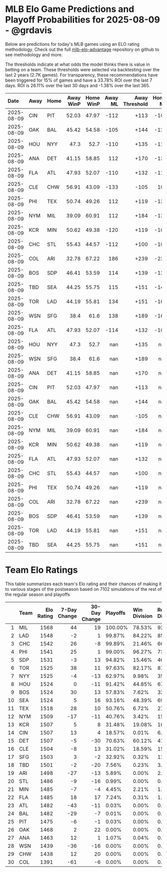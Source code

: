 # MLB Elo Game Predictions and Playoff Probabilities for 2025-08-09 - @grdavis
Below are predictions for today's MLB games using an ELO rating methodology. Check out the full [mlb-elo-advantage](https://github.com/grdavis/mlb-elo-advantage) repository on github to see methodology and more.

The thresholds indicate at what odds the model thinks there is value in betting on a team. These thresholds were selected via backtesting over the last 2 years (2.7K games). For transparency, these recommendations have been triggered for 15% of games and have a 33.78% ROI over the last 7 days. ROI is 26.11% over the last 30 days and -1.38% over the last 365.

| Date       | Away   | Home   |   Away WinP |   Home WinP |   Away ML |   Away Threshold |   Home ML |   Home Threshold |
|:-----------|:-------|:-------|------------:|------------:|----------:|-----------------:|----------:|-----------------:|
| 2025-08-09 | CIN    | PIT    |       52.03 |       47.97 |      -112 |             +113 |      -109 |             +131 |
| 2025-08-09 | OAK    | BAL    |       45.42 |       54.58 |      -105 |             +144 |      -115 |             +103 |
| 2025-08-09 | HOU    | NYY    |       47.3  |       52.7  |      -110 |             +135 |      -111 |             +111 |
| 2025-08-09 | ANA    | DET    |       41.15 |       58.85 |       112 |             +170 |      -136 |             -113 |
| 2025-08-09 | FLA    | ATL    |       47.93 |       52.07 |      -110 |             +132 |      -111 |             +113 |
| 2025-08-09 | CLE    | CHW    |       56.91 |       43.09 |      -133 |             -105 |       109 |             +158 |
| 2025-08-09 | PHI    | TEX    |       50.74 |       49.26 |       112 |             +119 |      -137 |             +125 |
| 2025-08-09 | NYM    | MIL    |       39.09 |       60.91 |       112 |             +184 |      -137 |             -122 |
| 2025-08-09 | KCR    | MIN    |       50.62 |       49.38 |      -120 |             +119 |      -102 |             +125 |
| 2025-08-09 | CHC    | STL    |       55.43 |       44.57 |      -112 |             +100 |      -108 |             +149 |
| 2025-08-09 | COL    | ARI    |       32.78 |       67.22 |       186 |             +239 |      -231 |             -154 |
| 2025-08-09 | BOS    | SDP    |       46.41 |       53.59 |       114 |             +139 |      -139 |             +107 |
| 2025-08-09 | TBD    | SEA    |       44.25 |       55.75 |       115 |             +151 |      -140 |             -101 |
| 2025-08-09 | TOR    | LAD    |       44.19 |       55.81 |       134 |             +151 |      -164 |             -101 |
| 2025-08-09 | WSN    | SFG    |       38.4  |       61.6  |       138 |             +189 |      -168 |             -125 |
| 2025-08-09 | FLA    | ATL    |       47.93 |       52.07 |      -114 |             +132 |      -106 |             +113 |
| 2025-08-09 | HOU    | NYY    |       47.3  |       52.7  |       nan |             +135 |       nan |             +111 |
| 2025-08-09 | WSN    | SFG    |       38.4  |       61.6  |       nan |             +189 |       nan |             -125 |
| 2025-08-09 | ANA    | DET    |       41.15 |       58.85 |       nan |             +170 |       nan |             -113 |
| 2025-08-09 | CIN    | PIT    |       52.03 |       47.97 |       nan |             +113 |       nan |             +131 |
| 2025-08-09 | OAK    | BAL    |       45.42 |       54.58 |       nan |             +144 |       nan |             +103 |
| 2025-08-09 | CLE    | CHW    |       56.91 |       43.09 |       nan |             -105 |       nan |             +158 |
| 2025-08-09 | NYM    | MIL    |       39.09 |       60.91 |       nan |             +184 |       nan |             -122 |
| 2025-08-09 | KCR    | MIN    |       50.62 |       49.38 |       nan |             +119 |       nan |             +125 |
| 2025-08-09 | FLA    | ATL    |       47.93 |       52.07 |       nan |             +132 |       nan |             +113 |
| 2025-08-09 | CHC    | STL    |       55.43 |       44.57 |       nan |             +100 |       nan |             +149 |
| 2025-08-09 | PHI    | TEX    |       50.74 |       49.26 |       nan |             +119 |       nan |             +125 |
| 2025-08-09 | COL    | ARI    |       32.78 |       67.22 |       nan |             +239 |       nan |             -154 |
| 2025-08-09 | BOS    | SDP    |       46.41 |       53.59 |       nan |             +139 |       nan |             +107 |
| 2025-08-09 | TOR    | LAD    |       44.19 |       55.81 |       nan |             +151 |       nan |             -101 |
| 2025-08-09 | TBD    | SEA    |       44.25 |       55.75 |       nan |             +151 |       nan |             -101 |

# Team Elo Ratings
This table summarizes each team's Elo rating and their chances of making it to various stages of the postseason based on 7102 simulations of the rest of the regular season and playoffs

|    | Team   |   Elo Rating |   7-Day Change |   30-Day Change | Playoffs   | Win Division   | Reach Div. Rd.   | Reach CS   | Reach WS   | Win WS   |
|---:|:-------|-------------:|---------------:|----------------:|:-----------|:---------------|:-----------------|:-----------|:-----------|:---------|
|  1 | MIL    |         1568 |             44 |              19 | 100.00%    | 78.53%         | 92.07%           | 56.34%     | 35.31%     | 24.74%   |
|  2 | LAD    |         1548 |             -2 |               1 | 99.87%     | 84.22%         | 85.00%           | 46.03%     | 21.95%     | 14.36%   |
|  3 | CHC    |         1542 |             26 |              -8 | 99.89%     | 21.46%         | 66.08%           | 29.34%     | 15.07%     | 9.14%    |
|  4 | PHI    |         1541 |             25 |               1 | 99.00%     | 96.27%         | 73.35%           | 36.27%     | 15.25%     | 9.03%    |
|  5 | SDP    |         1531 |             -3 |              13 | 94.82%     | 15.46%         | 46.65%           | 20.11%     | 8.98%      | 5.22%    |
|  6 | TOR    |         1525 |             38 |              11 | 97.63%     | 82.17%         | 87.45%           | 47.34%     | 25.09%     | 9.56%    |
|  7 | NYY    |         1525 |             -4 |             -13 | 62.97%     | 9.98%          | 35.89%           | 18.09%     | 9.25%      | 3.72%    |
|  8 | HOU    |         1524 |              0 |             -11 | 91.42%     | 44.85%         | 67.12%           | 35.23%     | 18.04%     | 6.39%    |
|  9 | BOS    |         1524 |             30 |              13 | 57.83%     | 7.62%          | 32.12%           | 15.78%     | 7.98%      | 2.99%    |
| 10 | SEA    |         1524 |              5 |              16 | 93.16%     | 48.39%         | 69.47%           | 35.93%     | 18.78%     | 6.72%    |
| 11 | TEX    |         1518 |             28 |              10 | 50.76%     | 6.72%          | 27.56%           | 13.45%     | 6.80%      | 2.35%    |
| 12 | NYM    |         1509 |            -17 |             -11 | 40.76%     | 3.42%          | 15.07%           | 5.17%      | 1.61%      | 0.83%    |
| 13 | KCR    |         1507 |              5 |               8 | 31.48%     | 19.08%         | 16.77%           | 7.73%      | 3.13%      | 0.90%    |
| 14 | CIN    |         1507 |             13 |               4 | 18.57%     | 0.01%          | 6.43%            | 1.93%      | 0.62%      | 0.28%    |
| 15 | DET    |         1507 |             -5 |             -30 | 70.63%     | 60.12%         | 41.75%           | 17.76%     | 7.43%      | 2.35%    |
| 16 | CLE    |         1504 |             -8 |              13 | 31.02%     | 18.59%         | 15.97%           | 6.38%      | 2.56%      | 0.80%    |
| 17 | SFG    |         1503 |              3 |              -2 | 32.92%     | 0.32%          | 11.00%           | 3.63%      | 0.96%      | 0.30%    |
| 18 | TBD    |         1501 |             -2 |             -20 | 7.56%      | 0.23%          | 3.56%            | 1.42%      | 0.63%      | 0.23%    |
| 19 | ARI    |         1498 |            -27 |             -13 | 5.89%      | 0.00%          | 2.11%            | 0.61%      | 0.15%      | 0.04%    |
| 20 | STL    |         1486 |             -9 |             -16 | 0.99%      | 0.00%          | 0.30%            | 0.08%      | 0.00%      | 0.00%    |
| 21 | MIN    |         1485 |             -7 |              -4 | 4.45%      | 2.21%          | 1.89%            | 0.76%      | 0.25%      | 0.04%    |
| 22 | FLA    |         1485 |             18 |              17 | 7.24%      | 0.31%          | 1.94%            | 0.49%      | 0.10%      | 0.01%    |
| 23 | ATL    |         1482 |            -43 |             -11 | 0.03%      | 0.00%          | 0.00%            | 0.00%      | 0.00%      | 0.00%    |
| 24 | BAL    |         1482 |            -29 |              -7 | 0.01%      | 0.00%          | 0.01%            | 0.00%      | 0.00%      | 0.00%    |
| 25 | PIT    |         1475 |             -6 |              -1 | 0.03%      | 0.00%          | 0.00%            | 0.00%      | 0.00%      | 0.00%    |
| 26 | OAK    |         1468 |              2 |              22 | 0.00%      | 0.00%          | 0.00%            | 0.00%      | 0.00%      | 0.00%    |
| 27 | ANA    |         1463 |             12 |               1 | 1.07%      | 0.04%          | 0.44%            | 0.13%      | 0.04%      | 0.00%    |
| 28 | WSN    |         1439 |            -36 |             -16 | 0.00%      | 0.00%          | 0.00%            | 0.00%      | 0.00%      | 0.00%    |
| 29 | CHW    |         1438 |             12 |              20 | 0.00%      | 0.00%          | 0.00%            | 0.00%      | 0.00%      | 0.00%    |
| 30 | COL    |         1391 |            -61 |              -6 | 0.00%      | 0.00%          | 0.00%            | 0.00%      | 0.00%      | 0.00%    |